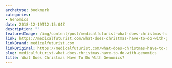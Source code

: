 ```yaml
---
archetype: bookmark
categories:
- Genomics
date: 2018-12-19T12:15:04Z
description: ""
featuredImage: /img/content/post/medicalfuturist-what-does-christmas-have-to-do-with-genomics.JPG
link: https://medicalfuturist.com/what-does-christmas-have-to-do-with-genomics
linkBrand: medicalfuturist.com
linkOriginal: https://medicalfuturist.com/what-does-christmas-have-to-do-with-genomics
slug: medicalfuturist-what-does-christmas-have-to-do-with-genomics
title: What Does Christmas Have To Do With Genomics?
---
```


